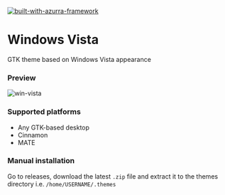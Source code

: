 [![built-with-azurra-framework](https://github.com/Elbullazul/Azurra_framework/raw/assets/azurra_framework_smaller.png)](https://github.com/Elbullazul/Azurra_framework)

# Windows Vista
GTK theme based on Windows Vista appearance

### Preview
![win-vista](https://b00merang.weebly.com/uploads/1/6/8/1/16813022/469209408-orig-orig_2_orig.png)

### Supported platforms
- Any GTK-based desktop
- Cinnamon
- MATE

### Manual installation
Go to releases, download the latest `.zip` file and extract it to the themes directory i.e. `/home/USERNAME/.themes`
